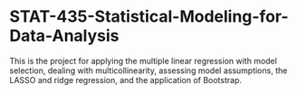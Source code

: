 # STAT-435-Statistical-Modeling-for-Data-Analysis
This is the project for applying the multiple linear regression with model selection, dealing with multicollinearity, assessing model assumptions, the LASSO and ridge regression, and the application of Bootstrap. 
